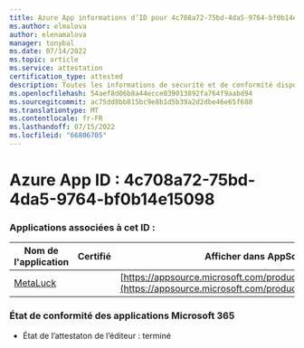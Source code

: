 ```yaml
---
title: Azure App informations d’ID pour 4c708a72-75bd-4da5-9764-bf0b14e15098
ms.author: elmalova
author: elenamalova
manager: tonybal
ms.date: 07/14/2022
ms.topic: article
ms.service: attestation
certification_type: attested
description: Toutes les informations de sécurité et de conformité disponibles pour 4c708a72-75bd-4da5-9764-bf0b14e15098.
ms.openlocfilehash: 54aef8d06b8a44ecce039013892fa764f9aabd94
ms.sourcegitcommit: ac75dd8bb815bc9e8b1d5b39a2d2dbe46e65f680
ms.translationtype: MT
ms.contentlocale: fr-FR
ms.lasthandoff: 07/15/2022
ms.locfileid: "66806705"
---
```

# <a name="azure-app-id-4c708a72-75bd-4da5-9764-bf0b14e15098"></a>Azure App ID : 4c708a72-75bd-4da5-9764-bf0b14e15098


### <a name="apps-associated-with-this-id"></a>Applications associées à cet ID :
| **Nom de l'application** | **Certifié** | **Afficher dans AppSource** |
|--------------|---------------|-----------------------|
| [MetaLuck](../forward/WA200004198.md) |  | [https://appsource.microsoft.com/product/office/WA200004198](https://appsource.microsoft.com/product/office/WA200004198) |

### <a name="microsoft-365-app-compliance-status"></a>État de conformité des applications Microsoft 365
- État de l’attestaton de l’éditeur : terminé
